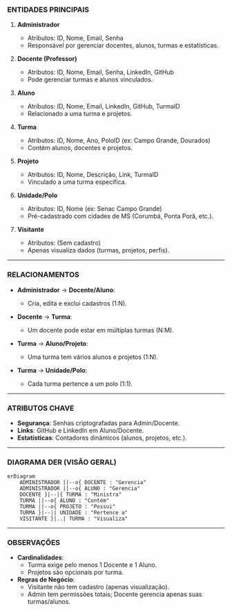 
### **ENTIDADES PRINCIPAIS**  
1. **Administrador**  
   - Atributos: ID, Nome, Email, Senha  
   - Responsável por gerenciar docentes, alunos, turmas e estatísticas.  

2. **Docente (Professor)**  
   - Atributos: ID, Nome, Email, Senha, LinkedIn, GitHub  
   - Pode gerenciar turmas e alunos vinculados.  

3. **Aluno**  
   - Atributos: ID, Nome, Email, LinkedIn, GitHub, TurmaID  
   - Relacionado a uma turma e projetos.  

4. **Turma**  
   - Atributos: ID, Nome, Ano, PoloID (ex: Campo Grande, Dourados)  
   - Contém alunos, docentes e projetos.  

5. **Projeto**  
   - Atributos: ID, Nome, Descrição, Link, TurmaID  
   - Vinculado a uma turma específica.  

6. **Unidade/Polo**  
   - Atributos: ID, Nome (ex: Senac Campo Grande)  
   - Pré-cadastrado com cidades de MS (Corumbá, Ponta Porã, etc.).  

7. **Visitante**  
   - Atributos: (Sem cadastro)  
   - Apenas visualiza dados (turmas, projetos, perfis).  

---

### **RELACIONAMENTOS**  
- **Administrador** → **Docente/Aluno**:  
  - Cria, edita e exclui cadastros (1:N).  

- **Docente** → **Turma**:  
  - Um docente pode estar em múltiplas turmas (N:M).  

- **Turma** → **Aluno/Projeto**:  
  - Uma turma tem vários alunos e projetos (1:N).  

- **Turma** → **Unidade/Polo**:  
  - Cada turma pertence a um polo (1:1).  

---

### **ATRIBUTOS CHAVE**  
- **Segurança**: Senhas criptografadas para Admin/Docente.  
- **Links**: GitHub e LinkedIn em Aluno/Docente.  
- **Estatísticas**: Contadores dinâmicos (alunos, projetos, etc.).  

---

### **DIAGRAMA DER (VISÃO GERAL)**  
```mermaid
erDiagram
    ADMINISTRADOR ||--o{ DOCENTE : "Gerencia"
    ADMINISTRADOR ||--o{ ALUNO : "Gerencia"
    DOCENTE }|--|{ TURMA : "Ministra"
    TURMA ||--o{ ALUNO : "Contém"
    TURMA ||--o{ PROJETO : "Possui"
    TURMA }|--|| UNIDADE : "Pertence a"
    VISITANTE }|..| TURMA : "Visualiza"
```

---

### **OBSERVAÇÕES**  
- **Cardinalidades**:  
  - Turma exige pelo menos 1 Docente e 1 Aluno.  
  - Projetos são opcionais por turma.  
- **Regras de Negócio**:  
  - Visitante não tem cadastro (apenas visualização).  
  - Admin tem permissões totais; Docente gerencia apenas suas turmas/alunos.  

